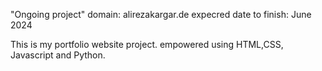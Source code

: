 "Ongoing project"
domain: alirezakargar.de
expecred date to finish: June 2024

This is my portfolio website  project. empowered using HTML,CSS, Javascript and Python.

